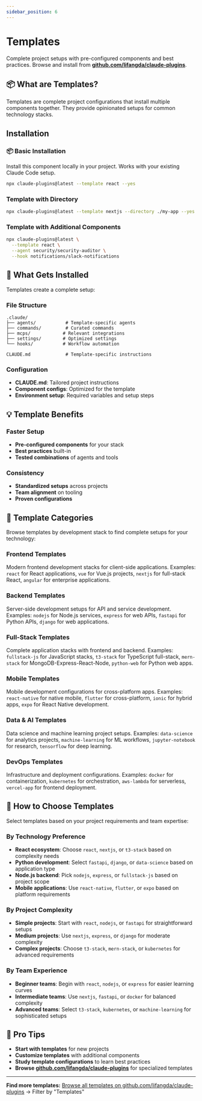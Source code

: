 ```yaml
---
sidebar_position: 6
---
```


# Templates

Complete project setups with pre-configured components and best practices. Browse and install from **[github.com/lifangda/claude-plugins](https://github.com/lifangda/claude-plugins)**.

## 📦 What are Templates?

Templates are complete project configurations that install multiple components together. They provide opinionated setups for common technology stacks.

## Installation

### 📦 Basic Installation
Install this component locally in your project. Works with your existing Claude Code setup.

```bash
npx claude-plugins@latest --template react --yes
```

### Template with Directory
```bash
npx claude-plugins@latest --template nextjs --directory ./my-app --yes
```

### Template with Additional Components
```bash
npx claude-plugins@latest \
  --template react \
  --agent security/security-auditor \
  --hook notifications/slack-notifications
```

## 📁 What Gets Installed

Templates create a complete setup:

### File Structure
```
.claude/
├── agents/           # Template-specific agents
├── commands/         # Curated commands
├── mcps/            # Relevant integrations
├── settings/        # Optimized settings
└── hooks/           # Workflow automation

CLAUDE.md             # Template-specific instructions
```

### Configuration
- **CLAUDE.md**: Tailored project instructions
- **Component configs**: Optimized for the template
- **Environment setup**: Required variables and setup steps

## 💡 Template Benefits

### Faster Setup
- **Pre-configured components** for your stack
- **Best practices** built-in
- **Tested combinations** of agents and tools

### Consistency
- **Standardized setups** across projects
- **Team alignment** on tooling
- **Proven configurations**

## 🚀 Template Categories

Browse templates by development stack to find complete setups for your technology:

### Frontend Templates
Modern frontend development stacks for client-side applications. Examples: `react` for React applications, `vue` for Vue.js projects, `nextjs` for full-stack React, `angular` for enterprise applications.

### Backend Templates
Server-side development setups for API and service development. Examples: `nodejs` for Node.js services, `express` for web APIs, `fastapi` for Python APIs, `django` for web applications.

### Full-Stack Templates
Complete application stacks with frontend and backend. Examples: `fullstack-js` for JavaScript stacks, `t3-stack` for TypeScript full-stack, `mern-stack` for MongoDB-Express-React-Node, `python-web` for Python web apps.

### Mobile Templates
Mobile development configurations for cross-platform apps. Examples: `react-native` for native mobile, `flutter` for cross-platform, `ionic` for hybrid apps, `expo` for React Native development.

### Data & AI Templates
Data science and machine learning project setups. Examples: `data-science` for analytics projects, `machine-learning` for ML workflows, `jupyter-notebook` for research, `tensorflow` for deep learning.

### DevOps Templates
Infrastructure and deployment configurations. Examples: `docker` for containerization, `kubernetes` for orchestration, `aws-lambda` for serverless, `vercel-app` for frontend deployment.

## 🎯 How to Choose Templates

Select templates based on your project requirements and team expertise:

### By Technology Preference
- **React ecosystem**: Choose `react`, `nextjs`, or `t3-stack` based on complexity needs
- **Python development**: Select `fastapi`, `django`, or `data-science` based on application type
- **Node.js backend**: Pick `nodejs`, `express`, or `fullstack-js` based on project scope
- **Mobile applications**: Use `react-native`, `flutter`, or `expo` based on platform requirements

### By Project Complexity
- **Simple projects**: Start with `react`, `nodejs`, or `fastapi` for straightforward setups
- **Medium projects**: Use `nextjs`, `express`, or `django` for moderate complexity
- **Complex projects**: Choose `t3-stack`, `mern-stack`, or `kubernetes` for advanced requirements

### By Team Experience
- **Beginner teams**: Begin with `react`, `nodejs`, or `express` for easier learning curves
- **Intermediate teams**: Use `nextjs`, `fastapi`, or `docker` for balanced complexity
- **Advanced teams**: Select `t3-stack`, `kubernetes`, or `machine-learning` for sophisticated setups

## 🔧 Pro Tips

- **Start with templates** for new projects
- **Customize templates** with additional components
- **Study template configurations** to learn best practices
- **Browse [github.com/lifangda/claude-plugins](https://github.com/lifangda/claude-plugins)** for specialized templates

---

**Find more templates:** [Browse all templates on github.com/lifangda/claude-plugins](https://github.com/lifangda/claude-plugins) → Filter by "Templates"